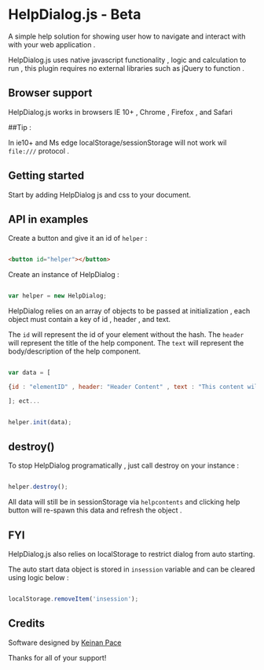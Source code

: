 # HelpDialog.js - Beta
A simple help solution for showing user how to navigate and interact with with your web application .

HelpDialog.js uses native javascript functionality , logic and calculation to run , this plugin requires no external libraries such as 
jQuery to function . 

## Browser support
HelpDialog.js works in browsers IE 10+ , Chrome , Firefox , and Safari

##Tip :

In ie10+ and Ms edge localStorage/sessionStorage will not work wil `file:///` protocol . 

## Getting started

Start by adding HelpDialog js and css to your document. 



## API in examples

Create a button and give it an id of `helper` :

```html

<button id="helper"></button>


```

Create an instance of HelpDialog :

```javascript

var helper = new HelpDialog;


```


HelpDialog relies on an array of objects to be passed at initialization , each object must contain a key of id , header , and text.

The `id` will represent the id of your element without the hash.
The `header` will represent the title of the help component.
The `text` will represent the body/description of the help component.

```javascript

var data = [

{id : "elementID" , header: "Header Content" , text : "This content will go in the body"}

]; ect...


helper.init(data);

```

## destroy() 

To stop HelpDialog programatically , just call destroy on your instance :

```javascript

helper.destroy();

```
All data will still be in sessionStorage via `helpcontents` and clicking help button will re-spawn this data and refresh the object .

## FYI

HelpDialog.js also relies on localStorage to restrict dialog from auto starting.
 
The auto start data object is stored in `insession` variable and can be cleared using logic below :

```javascript

localStorage.removeItem('insession');

```


## Credits

Software designed by [Keinan Pace](https://github.com/theRegex)

Thanks for all of your support!
